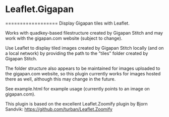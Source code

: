 # Leaflet.Gigapan
==================
Display Gigapan tiles with Leaflet.

Works with quadkey-based filestructure created by Gigapan Stitch and may work with the gigapan.com website (subject to change).

Use Leaflet to display tiled images created by Gigapan Stitch locally (and on a local network) by providing the path to the "tiles" folder created by Gigapan Stitch.

The folder structure also appears to be maintained for images uploaded to the gigapan.com website, so this plugin currently works for images hosted there as well, although this may change in the future.

See example.html for example usage (currently points to an image on gigapan.com).


This plugin is based on the excellent Leaflet.Zoomify plugin by Bjorn Sandvik:
  https://github.com/turban/Leaflet.Zoomify
